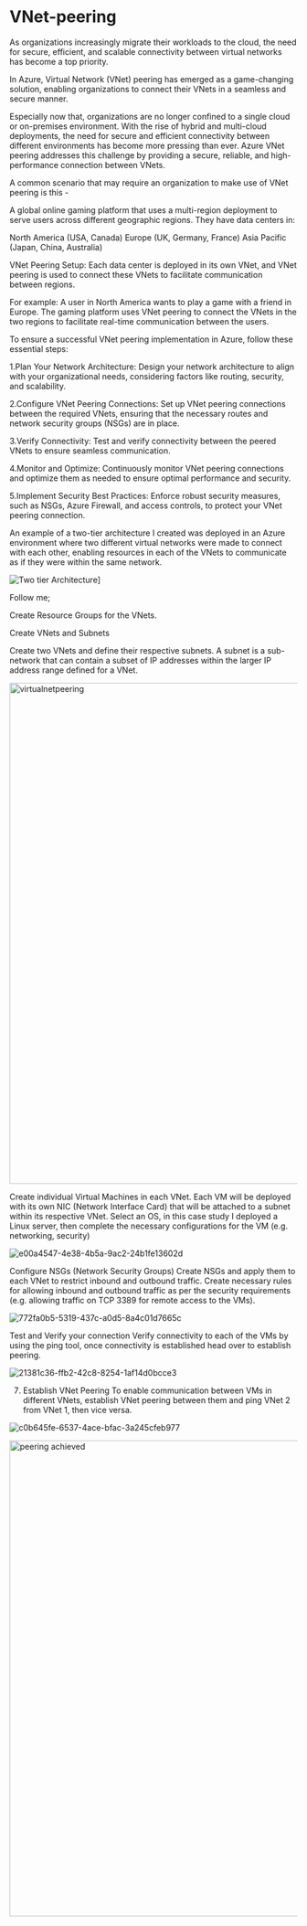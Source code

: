 # VNet-peering

As organizations increasingly migrate their workloads to the cloud, the need for secure, efficient, and scalable connectivity between virtual networks has become a top priority.

In Azure, Virtual Network (VNet) peering has emerged as a game-changing solution, enabling organizations to connect their VNets in a seamless and secure manner.

Especially now that, organizations are no longer confined to a single cloud or on-premises environment. With the rise of hybrid and multi-cloud deployments, the need for secure and efficient connectivity between different environments has become more pressing than ever. Azure VNet peering addresses this challenge by providing a secure, reliable, and high-performance connection between VNets.

 A common scenario that may require an organization to make use of VNet peering is this -

A global online gaming platform that uses a multi-region deployment to serve users across different geographic regions. They have data centers in:

North America (USA, Canada)
Europe (UK, Germany, France)
Asia Pacific (Japan, China, Australia)

VNet Peering Setup: Each data center is deployed in its own VNet, and VNet peering is used to connect these VNets to facilitate communication between regions. 

For example:
A user in North America wants to play a game with a friend in Europe. The gaming platform uses VNet peering to connect the VNets in the two regions to facilitate real-time communication between the users.

To ensure a successful VNet peering implementation in Azure, follow these essential steps:

1.Plan Your Network Architecture: Design your network architecture to align with your organizational needs, considering factors like routing, security, and scalability.

2.Configure VNet Peering Connections: Set up VNet peering connections between the required VNets, ensuring that the necessary routes and network security groups (NSGs) are in place.

3.Verify Connectivity: Test and verify connectivity between the peered VNets to ensure seamless communication.

4.Monitor and Optimize: Continuously monitor VNet peering connections and optimize them as needed to ensure optimal performance and security.

5.Implement Security Best Practices: Enforce robust security measures, such as NSGs, Azure Firewall, and access controls, to protect your VNet peering connection.


An example of a two-tier architecture I created was deployed in an Azure environment where two different virtual networks were made to connect with each other, enabling resources in each of the VNets to communicate as if they were within the same network.

![Two tier Architecture](https://github.com/user-attachments/assets/6c2e6992-204b-46d8-ab35-796eaf5ce7a4)]


Follow me;

Create Resource Groups for the VNets.

Create VNets and Subnets

Create two VNets and define their respective subnets. A subnet is a sub-network that can contain a subset of IP addresses within the larger IP address range defined for a VNet.

<img width="877" alt="virtualnetpeering" src="https://github.com/user-attachments/assets/8ba3a7c3-1da5-439a-aee4-b5bd341d0605">

Create individual Virtual Machines in each VNet. Each VM will be deployed with its own NIC (Network Interface Card) that will be attached to a subnet within its respective VNet. Select an OS, in this case study I deployed a Linux server, then complete the necessary configurations for the VM (e.g. networking, security)

![e00a4547-4e38-4b5a-9ac2-24b1fe13602d](https://github.com/user-attachments/assets/cbcc9279-f28a-4cc6-9084-154f7b5ffe6d)

Configure NSGs (Network Security Groups)
Create NSGs and apply them to each VNet to restrict inbound and outbound traffic. Create necessary rules for allowing inbound and outbound traffic as per the security requirements (e.g. allowing traffic on TCP 3389 for remote access to the VMs).

![772fa0b5-5319-437c-a0d5-8a4c01d7665c](https://github.com/user-attachments/assets/6ed14b6d-dbaa-41b0-a3b4-df6bbc0c53e2)

Test and Verify your connection
Verify connectivity to each of the VMs by using the ping tool, once connectivity is established head over to establish peering.

![21381c36-ffb2-42c8-8254-1af14d0bcce3](https://github.com/user-attachments/assets/5714caf2-1753-4774-b014-81b01c5af671)

7. Establish VNet Peering
To enable communication between VMs in different VNets, establish VNet peering between them and ping VNet 2 from VNet 1, then vice versa.

![c0b645fe-6537-4ace-bfac-3a245cfeb977](https://github.com/user-attachments/assets/90537c57-ac86-442a-8010-1bcbd7da67d9)

<img width="833" alt="peering achieved" src="https://github.com/user-attachments/assets/3302f319-a24f-40b7-8801-939dbf007100">
